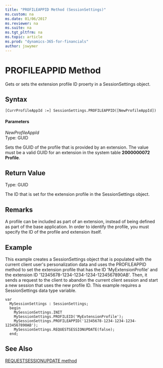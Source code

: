 ```yaml
---
title: "PROFILEAPPID Method (SessionSettings)"
ms.custom: na
ms.date: 01/06/2017
ms.reviewer: na
ms.suite: na
ms.tgt_pltfrm: na
ms.topic: article
ms.prod: "dynamics-365-for-financials"
author: jswymer
---
```

# PROFILEAPPID Method
Gets or sets the extension profile ID proerty in a SessionSettings object.  

## Syntax  

```  
[CurrProfileAppId :=] SessionSettings.PROFILEAPPID([NewProfileAppId])  
```  

#### Parameters  
*NewProfileAppId*  
Type: GUID  

Sets the GUID of the profile that is provided by an extension. The value must be a valid GUID for an extension in the system table **2000000072 Profile**.

## Return Value  
Type: GUID  

The ID that is set for the extension profile in the SessionSettings object.  

## Remarks
A profile can be included as part of an extension, instead of being defined as part of the base application. In order to identify the profile, you must specify the ID of the profile and extension itself.

## Example
This example creates a SessionSettings object that is populated with the current client user's personalization data and uses the PROFILEAPPID method to set the extension profile that has the ID 'MyExtensionProfile' and the extension ID '12345678-1234-1234-1234-1234567890AB'. Then, it sends a request to the client to abandon the current client session and start a new session that uses the new profile ID. This example requires a SessionSettings data type variable.

```
var
  MySessionSettings : SessionSettings;
  begin
    MySessionSettings.INIT
    MySessionSettings.PROFILEID('MyExtensionProfile');
    MySessionSettings.PROFILEAPPID('12345678-1234-1234-1234-1234567890AB');
    MySessionSettings.REQUESTSESSIONUPDATE(false);
  end;  
```  

## See Also  
[REQUESTSESSIONUPDATE method](devenv-requestsessionupdate-method.md)  
